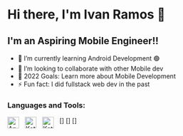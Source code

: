 # Hi there, I'm Ivan Ramos 👋 

## I'm an Aspiring Mobile Engineer!!

- 🌱 I’m currently learning Android Development 🟢
- 👯 I’m looking to collaborate with other Mobile dev
- 🥅 2022 Goals: Learn more about Mobile Development
- ⚡ Fun fact: I did fullstack web dev in the past

### Languages and Tools:

[<img align="left" alt="Android Studio" width="26px" src="https://cdn.jsdelivr.net/gh/devicons/devicon/icons/androidstudio/androidstudio-original.svg" style="padding-right:10px;" />]
[<img align="left" alt="Kotlin" width="26px" src="https://cdn.jsdelivr.net/gh/devicons/devicon/icons/kotlin/kotlin-original.svg" style="padding-right:10px;" />]
[<img align="left" alt="Kotlin" width="26px" src="https://cdn.jsdelivr.net/gh/devicons/devicon/icons/git/git-original.svg" style="padding-right:10px;" />]
